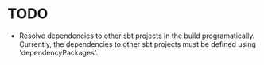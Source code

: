TODO
====

* Resolve dependencies to other sbt projects in the build programatically.
  Currently, the dependencies to other sbt projects must be defined using
  'dependencyPackages'.

